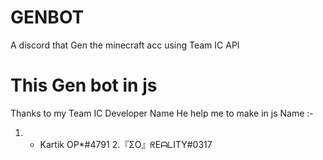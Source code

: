 # GENBOT
A discord that Gen the minecraft acc using Team IC API

# This Gen bot in js

Thanks to my Team IC Developer Name 
He help me to make in js
Name :- 
 1. * Kartik OP*#4791
 2.『ΣO』ᖇEᗩᒪITY#0317
